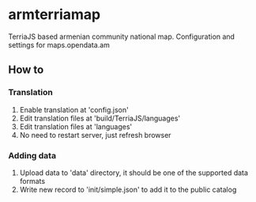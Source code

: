 # armterriamap
TerriaJS based armenian community national map. Configuration and settings for maps.opendata.am

## How to

### Translation
1. Enable translation at 'config.json'
2. Edit translation files at 'build/TerriaJS/languages'
3. Edit translation files at 'languages'
4. No need to restart server, just refresh browser

### Adding data
1. Upload data to 'data' directory, it should be one of the supported data formats
2. Write new record to 'init/simple.json' to add it to the public catalog
